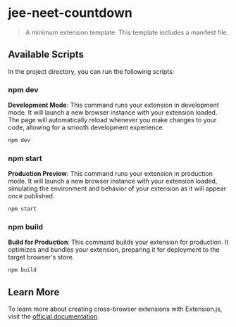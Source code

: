# jee-neet-countdown

> A minimum extension template. This template includes a manifest file.

## Available Scripts

In the project directory, you can run the following scripts:

### npm dev

**Development Mode**: This command runs your extension in development mode. It will launch a new browser instance with your extension loaded. The page will automatically reload whenever you make changes to your code, allowing for a smooth development experience.

```bash
npm dev
```

### npm start

**Production Preview**: This command runs your extension in production mode. It will launch a new browser instance with your extension loaded, simulating the environment and behavior of your extension as it will appear once published.

```bash
npm start
```

### npm build

**Build for Production**: This command builds your extension for production. It optimizes and bundles your extension, preparing it for deployment to the target browser's store.

```bash
npm build
```

## Learn More

To learn more about creating cross-browser extensions with Extension.js, visit the [official documentation](https://extension.js.org).
